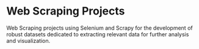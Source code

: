 # Web Scraping Projects
Web Scraping projects using Selenium and Scrapy for the development of robust datasets dedicated to extracting relevant data for further analysis and visualization.
